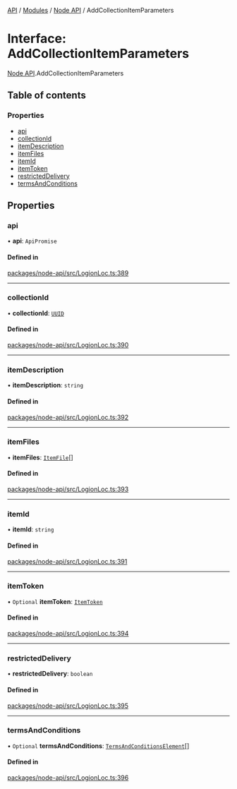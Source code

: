 [API](../API.md) / [Modules](../modules.md) / [Node API](../modules/Node_API.md) / AddCollectionItemParameters

# Interface: AddCollectionItemParameters

[Node API](../modules/Node_API.md).AddCollectionItemParameters

## Table of contents

### Properties

- [api](Node_API.AddCollectionItemParameters.md#api)
- [collectionId](Node_API.AddCollectionItemParameters.md#collectionid)
- [itemDescription](Node_API.AddCollectionItemParameters.md#itemdescription)
- [itemFiles](Node_API.AddCollectionItemParameters.md#itemfiles)
- [itemId](Node_API.AddCollectionItemParameters.md#itemid)
- [itemToken](Node_API.AddCollectionItemParameters.md#itemtoken)
- [restrictedDelivery](Node_API.AddCollectionItemParameters.md#restricteddelivery)
- [termsAndConditions](Node_API.AddCollectionItemParameters.md#termsandconditions)

## Properties

### api

• **api**: `ApiPromise`

#### Defined in

[packages/node-api/src/LogionLoc.ts:389](https://github.com/logion-network/logion-api/blob/main/packages/node-api/src/LogionLoc.ts#L389)

___

### collectionId

• **collectionId**: [`UUID`](../classes/Node_API.UUID.md)

#### Defined in

[packages/node-api/src/LogionLoc.ts:390](https://github.com/logion-network/logion-api/blob/main/packages/node-api/src/LogionLoc.ts#L390)

___

### itemDescription

• **itemDescription**: `string`

#### Defined in

[packages/node-api/src/LogionLoc.ts:392](https://github.com/logion-network/logion-api/blob/main/packages/node-api/src/LogionLoc.ts#L392)

___

### itemFiles

• **itemFiles**: [`ItemFile`](Node_API.ItemFile.md)[]

#### Defined in

[packages/node-api/src/LogionLoc.ts:393](https://github.com/logion-network/logion-api/blob/main/packages/node-api/src/LogionLoc.ts#L393)

___

### itemId

• **itemId**: `string`

#### Defined in

[packages/node-api/src/LogionLoc.ts:391](https://github.com/logion-network/logion-api/blob/main/packages/node-api/src/LogionLoc.ts#L391)

___

### itemToken

• `Optional` **itemToken**: [`ItemToken`](Node_API.ItemToken.md)

#### Defined in

[packages/node-api/src/LogionLoc.ts:394](https://github.com/logion-network/logion-api/blob/main/packages/node-api/src/LogionLoc.ts#L394)

___

### restrictedDelivery

• **restrictedDelivery**: `boolean`

#### Defined in

[packages/node-api/src/LogionLoc.ts:395](https://github.com/logion-network/logion-api/blob/main/packages/node-api/src/LogionLoc.ts#L395)

___

### termsAndConditions

• `Optional` **termsAndConditions**: [`TermsAndConditionsElement`](Node_API.TermsAndConditionsElement.md)[]

#### Defined in

[packages/node-api/src/LogionLoc.ts:396](https://github.com/logion-network/logion-api/blob/main/packages/node-api/src/LogionLoc.ts#L396)
